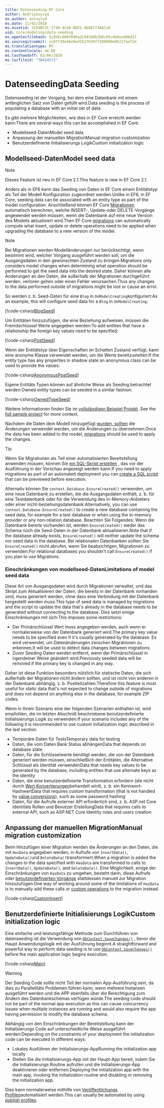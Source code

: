 ```yaml
---
title: Datenseeding-EF Core
author: AndriySvyryd
ms.author: ansvyryd
ms.date: 11/02/2018
ms.assetid: 3154BF3C-1749-4C60-8D51-AE86773AA116
uid: core/modeling/data-seeding
ms.openlocfilehash: 5c056c600f696ad1443ddb7b8c95c4b0ead06d21
ms.sourcegitcommit: cc0ff36e46e9ed3527638f7208000e8521faef2e
ms.translationtype: MT
ms.contentlocale: de-DE
ms.lasthandoff: 03/06/2020
ms.locfileid: "78414572"
---
```

# <a name="data-seeding"></a><span data-ttu-id="ed8a1-102">Datenseeding</span><span class="sxs-lookup"><span data-stu-id="ed8a1-102">Data Seeding</span></span>

<span data-ttu-id="ed8a1-103">Datenseeding ist der Vorgang, bei dem eine Datenbank mit einem anfänglichen Satz von Daten gefüllt wird.</span><span class="sxs-lookup"><span data-stu-id="ed8a1-103">Data seeding is the process of populating a database with an initial set of data.</span></span>

<span data-ttu-id="ed8a1-104">Es gibt mehrere Möglichkeiten, wie dies in EF Core erreicht werden kann:</span><span class="sxs-lookup"><span data-stu-id="ed8a1-104">There are several ways this can be accomplished in EF Core:</span></span>

* <span data-ttu-id="ed8a1-105">Modellseed-Daten</span><span class="sxs-lookup"><span data-stu-id="ed8a1-105">Model seed data</span></span>
* <span data-ttu-id="ed8a1-106">Anpassung der manuellen Migration</span><span class="sxs-lookup"><span data-stu-id="ed8a1-106">Manual migration customization</span></span>
* <span data-ttu-id="ed8a1-107">Benutzerdefinierte Initialisierungs Logik</span><span class="sxs-lookup"><span data-stu-id="ed8a1-107">Custom initialization logic</span></span>

## <a name="model-seed-data"></a><span data-ttu-id="ed8a1-108">Modellseed-Daten</span><span class="sxs-lookup"><span data-stu-id="ed8a1-108">Model seed data</span></span>

> [!NOTE]
> <span data-ttu-id="ed8a1-109">Dieses Feature ist neu in EF Core 2.1.</span><span class="sxs-lookup"><span data-stu-id="ed8a1-109">This feature is new in EF Core 2.1.</span></span>

<span data-ttu-id="ed8a1-110">Anders als in EF6 kann das Seeding von Daten in EF Core einem Entitätstyp als Teil der Modell Konfiguration zugeordnet werden.</span><span class="sxs-lookup"><span data-stu-id="ed8a1-110">Unlike in EF6, in EF Core, seeding data can be associated with an entity type as part of the model configuration.</span></span> <span data-ttu-id="ed8a1-111">Anschließend können EF Core [Migrationen](xref:core/managing-schemas/migrations/index) automatisch berechnen, welche INSERT-, Update-oder DELETE-Vorgänge angewendet werden müssen, wenn die Datenbank auf eine neue Version des Modells aktualisiert wird.</span><span class="sxs-lookup"><span data-stu-id="ed8a1-111">Then EF Core [migrations](xref:core/managing-schemas/migrations/index) can automatically compute what insert, update or delete operations need to be applied when upgrading the database to a new version of the model.</span></span>

> [!NOTE]
> <span data-ttu-id="ed8a1-112">Bei Migrationen werden Modelländerungen nur berücksichtigt, wenn bestimmt wird, welcher Vorgang ausgeführt werden soll, um die Ausgangsdaten in den gewünschten Zustand zu bringen.</span><span class="sxs-lookup"><span data-stu-id="ed8a1-112">Migrations only considers model changes when determining what operation should be performed to get the seed data into the desired state.</span></span> <span data-ttu-id="ed8a1-113">Daher können alle Änderungen an den Daten, die außerhalb der Migrationen durchgeführt werden, verloren gehen oder einen Fehler verursachen.</span><span class="sxs-lookup"><span data-stu-id="ed8a1-113">Thus any changes to the data performed outside of migrations might be lost or cause an error.</span></span>

<span data-ttu-id="ed8a1-114">So werden z. b. Seed-Daten für eine `Blog` in `OnModelCreating`konfiguriert:</span><span class="sxs-lookup"><span data-stu-id="ed8a1-114">As an example, this will configure seed data for a `Blog` in `OnModelCreating`:</span></span>

[!code-csharp[BlogSeed](../../../samples/core/Modeling/DataSeeding/DataSeedingContext.cs?name=BlogSeed)]

<span data-ttu-id="ed8a1-115">Um Entitäten hinzuzufügen, die eine Beziehung aufweisen, müssen die Fremdschlüssel Werte angegeben werden:</span><span class="sxs-lookup"><span data-stu-id="ed8a1-115">To add entities that have a relationship the foreign key values need to be specified:</span></span>

[!code-csharp[PostSeed](../../../samples/core/Modeling/DataSeeding/DataSeedingContext.cs?name=PostSeed)]

<span data-ttu-id="ed8a1-116">Wenn der Entitätstyp über Eigenschaften im Schatten Zustand verfügt, kann eine anonyme Klasse verwendet werden, um die Werte bereitzustellen:</span><span class="sxs-lookup"><span data-stu-id="ed8a1-116">If the entity type has any properties in shadow state an anonymous class can be used to provide the values:</span></span>

[!code-csharp[AnonymousPostSeed](../../../samples/core/Modeling/DataSeeding/DataSeedingContext.cs?name=AnonymousPostSeed)]

<span data-ttu-id="ed8a1-117">Eigene Entitäts Typen können auf ähnliche Weise als Seeding betrachtet werden:</span><span class="sxs-lookup"><span data-stu-id="ed8a1-117">Owned entity types can be seeded in a similar fashion:</span></span>

[!code-csharp[OwnedTypeSeed](../../../samples/core/Modeling/DataSeeding/DataSeedingContext.cs?name=OwnedTypeSeed)]

<span data-ttu-id="ed8a1-118">Weitere Informationen finden Sie im [vollständigen Beispiel Projekt](https://github.com/dotnet/EntityFramework.Docs/tree/master/samples/core/Modeling/DataSeeding) .</span><span class="sxs-lookup"><span data-stu-id="ed8a1-118">See the [full sample project](https://github.com/dotnet/EntityFramework.Docs/tree/master/samples/core/Modeling/DataSeeding) for more context.</span></span>

<span data-ttu-id="ed8a1-119">Nachdem die Daten dem Modell hinzugefügt [wurden, sollten](xref:core/managing-schemas/migrations/index) die Änderungen verwendet werden, um die Änderungen zu übernehmen.</span><span class="sxs-lookup"><span data-stu-id="ed8a1-119">Once the data has been added to the model, [migrations](xref:core/managing-schemas/migrations/index) should be used to apply the changes.</span></span>

> [!TIP]
> <span data-ttu-id="ed8a1-120">Wenn Sie Migrationen als Teil einer automatisierten Bereitstellung anwenden müssen, können Sie [ein SQL-Skript erstellen](xref:core/managing-schemas/migrations/index#generate-sql-scripts) , das vor der Ausführung in der Vorschau angezeigt werden kann.</span><span class="sxs-lookup"><span data-stu-id="ed8a1-120">If you need to apply migrations as part of an automated deployment you can [create a SQL script](xref:core/managing-schemas/migrations/index#generate-sql-scripts) that can be previewed before execution.</span></span>

<span data-ttu-id="ed8a1-121">Alternativ können Sie `context.Database.EnsureCreated()` verwenden, um eine neue Datenbank zu erstellen, die die Ausgangsdaten enthält, z. b. für eine Testdatenbank oder für die Verwendung des in-Memory-Anbieters oder einer nicht-beziehungsdatenbank.</span><span class="sxs-lookup"><span data-stu-id="ed8a1-121">Alternatively, you can use `context.Database.EnsureCreated()` to create a new database containing the seed data, for example for a test database or when using the in-memory provider or any non-relation database.</span></span> <span data-ttu-id="ed8a1-122">Beachten Sie Folgendes: Wenn die Datenbank bereits vorhanden ist, werden `EnsureCreated()` weder das Schema noch die Seed-Daten in der Datenbank aktualisieren.</span><span class="sxs-lookup"><span data-stu-id="ed8a1-122">Note that if the database already exists, `EnsureCreated()` will neither update the schema nor seed data in the database.</span></span> <span data-ttu-id="ed8a1-123">Bei relationalen Datenbanken sollten Sie `EnsureCreated()` nicht abrufen, wenn Sie beabsichtigen, Migrationen zu verwenden.</span><span class="sxs-lookup"><span data-stu-id="ed8a1-123">For relational databases you shouldn't call `EnsureCreated()` if you plan to use Migrations.</span></span>

### <a name="limitations-of-model-seed-data"></a><span data-ttu-id="ed8a1-124">Einschränkungen von modellseed-Daten</span><span class="sxs-lookup"><span data-stu-id="ed8a1-124">Limitations of model seed data</span></span>

<span data-ttu-id="ed8a1-125">Diese Art von Ausgangsdaten wird durch Migrationen verwaltet, und das Skript zum Aktualisieren der Daten, die bereits in der Datenbank vorhanden sind, muss generiert werden, ohne dass eine Verbindung mit der Datenbank hergestellt werden muss.</span><span class="sxs-lookup"><span data-stu-id="ed8a1-125">This type of seed data is managed by migrations and the script to update the data that's already in the database needs to be generated without connecting to the database.</span></span> <span data-ttu-id="ed8a1-126">Dies setzt einige Einschränkungen mit sich:</span><span class="sxs-lookup"><span data-stu-id="ed8a1-126">This imposes some restrictions:</span></span>

* <span data-ttu-id="ed8a1-127">Der Primärschlüssel Wert muss angegeben werden, auch wenn er normalerweise von der Datenbank generiert wird.</span><span class="sxs-lookup"><span data-stu-id="ed8a1-127">The primary key value needs to be specified even if it's usually generated by the database.</span></span> <span data-ttu-id="ed8a1-128">Es wird verwendet, um Datenänderungen zwischen Migrationen zu erkennen.</span><span class="sxs-lookup"><span data-stu-id="ed8a1-128">It will be used to detect data changes between migrations.</span></span>
* <span data-ttu-id="ed8a1-129">Zuvor Seeding Daten werden entfernt, wenn der Primärschlüssel in irgendeiner Weise geändert wird.</span><span class="sxs-lookup"><span data-stu-id="ed8a1-129">Previously seeded data will be removed if the primary key is changed in any way.</span></span>

<span data-ttu-id="ed8a1-130">Daher ist diese Funktion besonders nützlich für statische Daten, die sich außerhalb der Migrationen nicht ändern sollten, und ist nicht von anderen in der Datenbank abhängig, z. b. Postleitzahlen.</span><span class="sxs-lookup"><span data-stu-id="ed8a1-130">Therefore this feature is most useful for static data that's not expected to change outside of migrations and does not depend on anything else in the database, for example ZIP codes.</span></span>

<span data-ttu-id="ed8a1-131">Wenn in Ihrem Szenario eine der folgenden Szenarien enthalten ist, wird empfohlen, die im letzten Abschnitt beschriebene benutzerdefinierte Initialisierungs Logik zu verwenden:</span><span class="sxs-lookup"><span data-stu-id="ed8a1-131">If your scenario includes any of the following it is recommended to use custom initialization logic described in the last section:</span></span>

* <span data-ttu-id="ed8a1-132">Temporäre Daten für Tests</span><span class="sxs-lookup"><span data-stu-id="ed8a1-132">Temporary data for testing</span></span>
* <span data-ttu-id="ed8a1-133">Daten, die vom Daten Bank Status abhängen</span><span class="sxs-lookup"><span data-stu-id="ed8a1-133">Data that depends on database state</span></span>
* <span data-ttu-id="ed8a1-134">Daten, für die Schlüsselwerte benötigt werden, die von der Datenbank generiert werden müssen, einschließlich der Entitäten, die Alternative Schlüssel als Identität verwenden</span><span class="sxs-lookup"><span data-stu-id="ed8a1-134">Data that needs key values to be generated by the database, including entities that use alternate keys as the identity</span></span>
* <span data-ttu-id="ed8a1-135">Daten, die eine benutzerdefinierte Transformation erfordern (die nicht durch [Wert Konvertierungen](xref:core/modeling/value-conversions)behandelt wird), z. b. ein Kennwort-Hashwert</span><span class="sxs-lookup"><span data-stu-id="ed8a1-135">Data that requires custom transformation (that is not handled by [value conversions](xref:core/modeling/value-conversions)), such as some password hashing</span></span>
* <span data-ttu-id="ed8a1-136">Daten, für die Aufrufe externer API erforderlich sind, z. b. ASP.net Core Identitäts Rollen und Benutzer Erstellung</span><span class="sxs-lookup"><span data-stu-id="ed8a1-136">Data that requires calls to external API, such as ASP.NET Core Identity roles and users creation</span></span>

## <a name="manual-migration-customization"></a><span data-ttu-id="ed8a1-137">Anpassung der manuellen Migration</span><span class="sxs-lookup"><span data-stu-id="ed8a1-137">Manual migration customization</span></span>

<span data-ttu-id="ed8a1-138">Beim Hinzufügen einer Migration werden die Änderungen an den Daten, die mit `HasData` angegeben werden, in Aufrufe von `InsertData()`, `UpdateData()`und `DeleteData()`transformiert.</span><span class="sxs-lookup"><span data-stu-id="ed8a1-138">When a migration is added the changes to the data specified with `HasData` are transformed to calls to `InsertData()`, `UpdateData()`, and `DeleteData()`.</span></span> <span data-ttu-id="ed8a1-139">Eine Möglichkeit, einige der Einschränkungen von `HasData` zu umgehen, besteht darin, diese Aufrufe oder [benutzerdefinierten Vorgänge](xref:core/managing-schemas/migrations/operations) stattdessen manuell zur Migration hinzuzufügen.</span><span class="sxs-lookup"><span data-stu-id="ed8a1-139">One way of working around some of the limitations of `HasData` is to manually add these calls or [custom operations](xref:core/managing-schemas/migrations/operations) to the migration instead.</span></span>

[!code-csharp[CustomInsert](../../../samples/core/Modeling/DataSeeding/Migrations/20181102235626_Initial.cs?name=CustomInsert)]

## <a name="custom-initialization-logic"></a><span data-ttu-id="ed8a1-140">Benutzerdefinierte Initialisierungs Logik</span><span class="sxs-lookup"><span data-stu-id="ed8a1-140">Custom initialization logic</span></span>

<span data-ttu-id="ed8a1-141">Eine einfache und leistungsfähige Methode zum Durchführen von datenseeding ist die Verwendung von [`DbContext.SaveChanges()`](xref:core/saving/index) , bevor die Haupt Anwendungslogik mit der Ausführung beginnt.</span><span class="sxs-lookup"><span data-stu-id="ed8a1-141">A straightforward and powerful way to perform data seeding is to use [`DbContext.SaveChanges()`](xref:core/saving/index) before the main application logic begins execution.</span></span>

[!code-csharp[Main](../../../samples/core/Modeling/DataSeeding/Program.cs?name=CustomSeeding)]

> [!WARNING]
> <span data-ttu-id="ed8a1-142">Der Seeding Code sollte nicht Teil der normalen App-Ausführung sein, da dies zu Parallelitäts Problemen führen kann, wenn mehrere Instanzen ausgeführt werden und die APP ebenfalls über die Berechtigung zum Ändern des Datenbankschemas verfügen würde.</span><span class="sxs-lookup"><span data-stu-id="ed8a1-142">The seeding code should not be part of the normal app execution as this can cause concurrency issues when multiple instances are running and would also require the app having permission to modify the database schema.</span></span>

<span data-ttu-id="ed8a1-143">Abhängig von den Einschränkungen der Bereitstellung kann der Initialisierungs Code auf unterschiedliche Weise ausgeführt werden:</span><span class="sxs-lookup"><span data-stu-id="ed8a1-143">Depending on the constraints of your deployment the initialization code can be executed in different ways:</span></span>

* <span data-ttu-id="ed8a1-144">Lokales Ausführen der Initialisierungs-App</span><span class="sxs-lookup"><span data-stu-id="ed8a1-144">Running the initialization app locally</span></span>
* <span data-ttu-id="ed8a1-145">Stellen Sie die Initialisierungs-App mit der Haupt-App bereit, indem Sie die Initialisierungs Routine aufrufen und die Initialisierungs-App deaktivieren oder entfernen.</span><span class="sxs-lookup"><span data-stu-id="ed8a1-145">Deploying the initialization app with the main app, invoking the initialization routine and disabling or removing the initialization app.</span></span>

<span data-ttu-id="ed8a1-146">Dies kann normalerweise mithilfe von [Veröffentlichungs Profilen](/aspnet/core/host-and-deploy/visual-studio-publish-profiles)automatisiert werden.</span><span class="sxs-lookup"><span data-stu-id="ed8a1-146">This can usually be automated by using [publish profiles](/aspnet/core/host-and-deploy/visual-studio-publish-profiles).</span></span>
